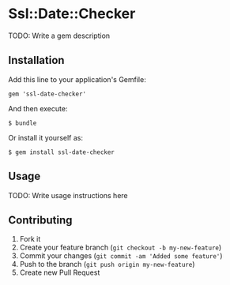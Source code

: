 # Ssl::Date::Checker

TODO: Write a gem description

## Installation

Add this line to your application's Gemfile:

    gem 'ssl-date-checker'

And then execute:

    $ bundle

Or install it yourself as:

    $ gem install ssl-date-checker

## Usage

TODO: Write usage instructions here

## Contributing

1. Fork it
2. Create your feature branch (`git checkout -b my-new-feature`)
3. Commit your changes (`git commit -am 'Added some feature'`)
4. Push to the branch (`git push origin my-new-feature`)
5. Create new Pull Request

